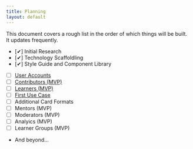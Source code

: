 ```yaml
---
title: Planning
layout: default
---
```


This document covers a rough list in the order of which things will be built. It updates frequently.

- [✔] Initial Research
- [✔] Technology Scaffoldling
- [✔] Style Guide and Component Library
- [ ] [User Accounts](/f_planning/user_accounts)
- [ ] [Contributors (MVP)](/f_planning/contributors_mvp)
- [ ] [Learners (MVP)](/f_planning/learners_mvp)
- [ ] [First Use Case](/f_planning/first_use_case)
- [ ] Additional Card Formats
- [ ] Mentors (MVP)
- [ ] Moderators (MVP)
- [ ] Analyics (MVP)
- [ ] Learner Groups (MVP)
- And beyond...
